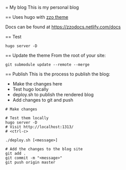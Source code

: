 = My blog
This is my personal blog

== Uses
hugo with [zzo theme](https://github.com/zzossig/hugo-theme-zzo)

Docs can be found at https://zzodocs.netlify.com/docs

== Test

```
hugo server -D
```

== Update the theme
From the root of your site:

```
git submodule update --remote --merge
```

== Publish
This is the process to publish the blog:

* Make the changes here
* Test hugo locally
* deploy.sh to publish the rendered blog
* Add changes to git and push


```
# Make changes

# Test them locally
hugo server -D 
# Visit http://localhost:1313/
# <ctrl-c>

./deploy.sh [<message>]

# Add the changes to the blog site
git add .
git commit -m "<message>"
git push origin master
```


